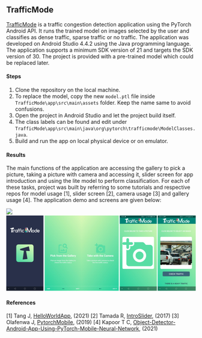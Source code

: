 ## TrafficMode

[TrafficMode](https://github.com/besteekmen/TrafficApp "app") is a traffic congestion detection application using the PyTorch Android API. It runs the trained model on images selected by the user and classifies as dense traffic, sparse traffic or no traffic. The application was developed on Android Studio 4.4.2 using the Java programming language. The application supports a minimum SDK version of 21 and targets the SDK version of 30. The project is provided with a pre-trained model which could be replaced later.

#### Steps

1. Clone the repository on the local machine.
2. To replace the model, copy the new `model.ptl` file inside `TrafficMode\app\src\main\assets` folder. Keep the name same to avoid confusions.
3. Open the project in Android Studio and let the project build itself.
4. The class labels can be found and edit under `TrafficMode\app\src\main\java\org\pytorch\trafficmode\ModelClasses.java`.
5. Build and run the app on local physical device or on emulator.

#### Results

The main functions of the application are accessing the gallery to pick a picture, taking a picture with camera and accessing it, slider screen for app introduction and using the lite model to perform classification. For each of these tasks, project was built by referring to some tutorials and respective repos for model usage [1], slider screen [2], camera usage [3] and gallery usage [4]. The application demo and screens are given below:

<p float="left">
  <img src="app/src/main/res/output/demo.gif" height="200">
  <img src="app/src/main/res/output/screens.png" height="200">
</p>

#### References
[1]	Tang J, [HelloWorldApp](https://github.com/pytorch/android-demo-app/tree/master/HelloWorldApp "app"), (2021)
[2]	Tamada R, [IntroSlider](https://www.androidhive.info/2016/05/android-build-intro-slider-app "app"), (2017)
[3]	Olafenwa J, [PytorchMobile](https://github.com/johnolafenwa/PytorchMobile "app"), (2019)
[4]	Kapoor T C, [Object-Detector-Android-App-Using-PyTorch-Mobile-Neural-Network](https://github.com/tusharck "app"), (2021)